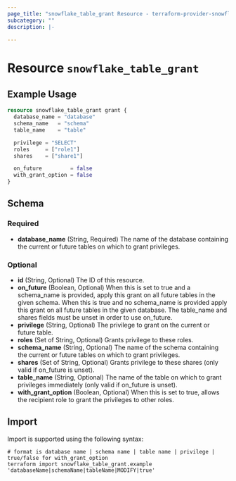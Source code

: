 ```yaml
---
page_title: "snowflake_table_grant Resource - terraform-provider-snowflake-back"
subcategory: ""
description: |-
  
---
```


# Resource `snowflake_table_grant`



## Example Usage

```terraform
resource snowflake_table_grant grant {
  database_name = "database"
  schema_name   = "schema"
  table_name    = "table"

  privilege = "SELECT"
  roles     = ["role1"]
  shares    = ["share1"]

  on_future         = false
  with_grant_option = false
}
```

## Schema

### Required

- **database_name** (String, Required) The name of the database containing the current or future tables on which to grant privileges.

### Optional

- **id** (String, Optional) The ID of this resource.
- **on_future** (Boolean, Optional) When this is set to true and a schema_name is provided, apply this grant on all future tables in the given schema. When this is true and no schema_name is provided apply this grant on all future tables in the given database. The table_name and shares fields must be unset in order to use on_future.
- **privilege** (String, Optional) The privilege to grant on the current or future table.
- **roles** (Set of String, Optional) Grants privilege to these roles.
- **schema_name** (String, Optional) The name of the schema containing the current or future tables on which to grant privileges.
- **shares** (Set of String, Optional) Grants privilege to these shares (only valid if on_future is unset).
- **table_name** (String, Optional) The name of the table on which to grant privileges immediately (only valid if on_future is unset).
- **with_grant_option** (Boolean, Optional) When this is set to true, allows the recipient role to grant the privileges to other roles.

## Import

Import is supported using the following syntax:

```shell
# format is database name | schema name | table name | privilege | true/false for with_grant_option
terraform import snowflake_table_grant.example 'databaseName|schemaName|tableName|MODIFY|true'
```
